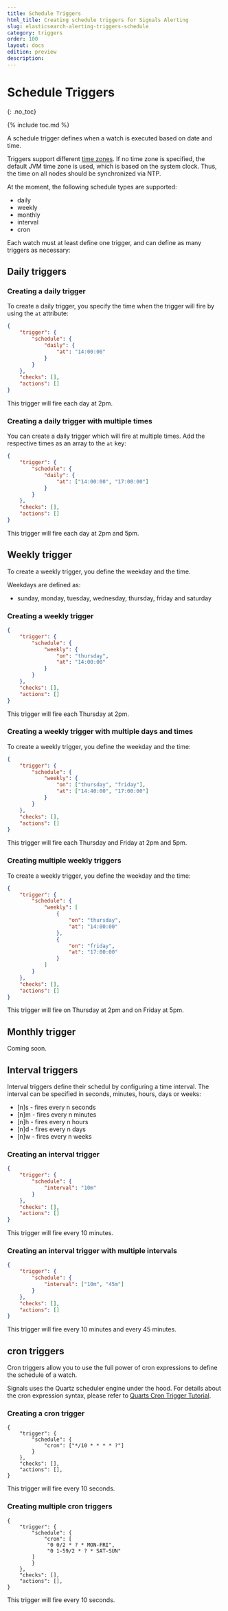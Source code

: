 ```yaml
---
title: Schedule Triggers
html_title: Creating schedule triggers for Signals Alerting
slug: elasticsearch-alerting-triggers-schedule
category: triggers
order: 100
layout: docs
edition: preview
description: 
---
```


<!--- Copyright 2019 floragunn GmbH -->

# Schedule Triggers
{: .no_toc}

{% include toc.md %}

A schedule trigger defines when a watch is executed based on date and time. 

Triggers support different [time zones](triggers_timezones.md). If no time zone is specified, the default JVM time zone is used, which is based on the system clock. Thus,  the time on all nodes should be synchronized via NTP.

At the moment, the following schedule types are supported:

* daily
* weekly
* monthly
* interval
* cron

Each watch must at least define one trigger, and can define as many triggers as necessary:

## Daily triggers

### Creating a daily trigger

To create a daily trigger, you specify the time when the trigger will fire by using the  `at` attribute:

```json
{
	"trigger": {
		"schedule": {
			"daily": {
				"at": "14:00:00"
			}
		}
	},
	"checks": [],
	"actions": []
}
```

This trigger will fire each day at 2pm.

### Creating a daily trigger with multiple times

You can create a daily trigger which will fire at multiple times. Add the respective times as an array to the `at` key:

```json
{
	"trigger": {
		"schedule": {
			"daily": {
				"at": ["14:00:00", "17:00:00"]
			}
		}
	},
	"checks": [],
	"actions": []
} 
```

This trigger will fire each day at 2pm and 5pm.

## Weekly trigger

To create a weekly trigger, you define the weekday and the time.

Weekdays are defined as:

* sunday, monday, tuesday, wednesday, thursday, friday and saturday


### Creating a weekly trigger



```json
{
	"trigger": {
		"schedule": {
			"weekly": {
				"on": "thursday",
				"at": "14:00:00"
			}
		}
	},
	"checks": [],
	"actions": []
}
```

This trigger will fire each Thursday at 2pm.

### Creating a weekly trigger with multiple days and times

To create a weekly trigger, you define the weekday and the time:

```json
{
	"trigger": {
		"schedule": {
			"weekly": {
				"on": ["thursday", "friday"],
				"at": ["14:40:00", "17:00:00"]
			}
		}
	},
	"checks": [],
	"actions": []
}
```

This trigger will fire each Thursday and Friday at 2pm and 5pm.

### Creating multiple weekly triggers

To create a weekly trigger, you define the weekday and the time:

```json
{
	"trigger": {
		"schedule": {
			"weekly": [
				{
					"on": "thursday",
					"at": "14:00:00"			
				},
				{
					"on": "friday",
					"at": "17:00:00"			
				}				
			]
		}
	},
	"checks": [],
	"actions": []
}
```

This trigger will fire on Thursday at 2pm and on Friday at 5pm.

## Monthly trigger

Coming soon.

## Interval triggers

Interval triggers define their schedul by configuring a time interval. The interval can be specified in seconds, minutes, hours, days or weeks:

* [n]s - fires every n seconds
* [n]m - fires every n minutes
* [n]h - fires every n hours
* [n]d - fires every n days
* [n]w - fires every n weeks

### Creating an interval trigger

```json
{
	"trigger": {
		"schedule": {
			"interval": "10m"
		}
	},
	"checks": [],
	"actions": []
}
```

This trigger will fire every 10 minutes.


### Creating an interval trigger with multiple intervals

```json
{
	"trigger": {
		"schedule": {
			"interval": ["10m", "45m"]
		}
	},
	"checks": [],
	"actions": []
}
```

This trigger will fire every 10 minutes and every 45 minutes.

## cron triggers

Cron triggers allow you to use the full power of cron expressions to define the schedule of a watch.

Signals uses the Quartz scheduler engine under the hood. For details about the cron expression syntax, please refer to [Quarts Cron Trigger Tutorial](http://www.quartz-scheduler.org/documentation/quartz-2.3.0/tutorials/crontrigger.html).

### Creating a cron trigger

```
{
	"trigger": {
		"schedule": {
			"cron": ["*/10 * * * * ?"]
		}
	},
	"checks": [],
	"actions": [],
}
```

This trigger will fire every 10 seconds.

### Creating multiple cron triggers

```
{
	"trigger": {
		"schedule": {
			"cron": [
             "0 0/2 * ? * MON-FRI",
             "0 1-59/2 * ? * SAT-SUN"
       	]
		}
	},
	"checks": [],
	"actions": [],
}
```

This trigger will fire every 10 seconds.